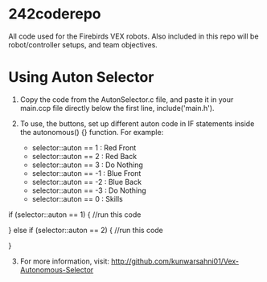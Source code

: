# 242coderepo
All code used for the Firebirds VEX robots. Also included in this repo will be robot/controller setups, and team objectives.

# Using Auton Selector
1. Copy the code from the AutonSelector.c file, and paste it in your main.ccp file directly below the first line, include('main.h').

2. To use, the buttons, set up different auton code in IF statements inside the autonomous() {} function. For example:

    - selector::auton == 1 : Red Front
    - selector::auton == 2 : Red Back
    - selector::auton == 3 : Do Nothing
    - selector::auton == -1 : Blue Front
    - selector::auton == -2 : Blue Back
    - selector::auton == -3 : Do Nothing
    - selector::auton == 0 : Skills

  if (selector::auton == 1) {
  //run this code
  
  } else if (selector::auton == 2) {
  //run this code
  
  }

3. For more information, visit: <http://github.com/kunwarsahni01/Vex-Autonomous-Selector>
